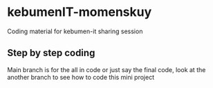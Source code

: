 # kebumenIT-momenskuy
Coding material for kebumen-it sharing session


## Step by step coding
Main branch is for the all in code or just say the final code, look at the another branch to see how to code this mini project  
